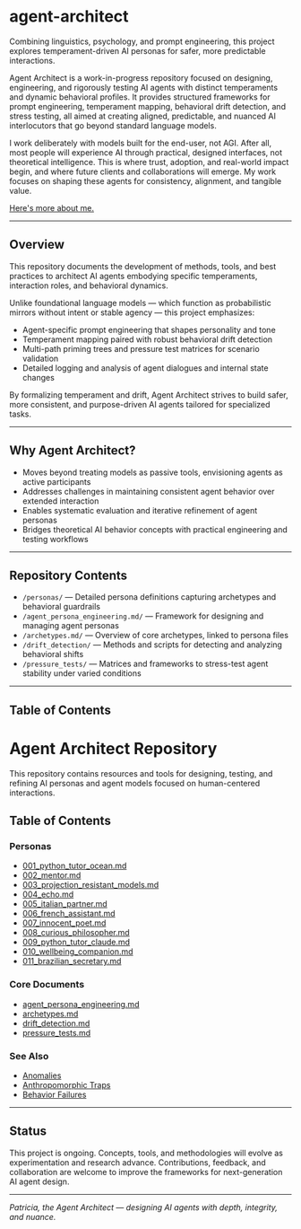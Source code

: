 # agent-architect

Combining linguistics, psychology, and prompt engineering, this project explores temperament-driven AI personas for safer, more predictable interactions.

Agent Architect is a work-in-progress repository focused on designing, engineering, and rigorously testing AI agents with distinct temperaments and dynamic behavioral profiles. It provides structured frameworks for prompt engineering, temperament mapping, behavioral drift detection, and stress testing, all aimed at creating aligned, predictable, and nuanced AI interlocutors that go beyond standard language models. 

I work deliberately with models built for the end-user, not AGI. After all, most people will experience AI through practical, designed interfaces, not theoretical intelligence. This is where trust, adoption, and real-world impact begin, and where future clients and collaborations will emerge. My work focuses on shaping these agents for consistency, alignment, and tangible value. 

[Here's more about me.](https://github.com/patriciaschaffer/)

---

## Overview

This repository documents the development of methods, tools, and best practices to architect AI agents embodying specific temperaments, interaction roles, and behavioral dynamics.

Unlike foundational language models — which function as probabilistic mirrors without intent or stable agency — this project emphasizes:

- Agent-specific prompt engineering that shapes personality and tone  
- Temperament mapping paired with robust behavioral drift detection  
- Multi-path priming trees and pressure test matrices for scenario validation  
- Detailed logging and analysis of agent dialogues and internal state changes

By formalizing temperament and drift, Agent Architect strives to build safer, more consistent, and purpose-driven AI agents tailored for specialized tasks.

---

## Why Agent Architect?

- Moves beyond treating models as passive tools, envisioning agents as active participants  
- Addresses challenges in maintaining consistent agent behavior over extended interaction  
- Enables systematic evaluation and iterative refinement of agent personas  
- Bridges theoretical AI behavior concepts with practical engineering and testing workflows

---

## Repository Contents

- `/personas/` — Detailed persona definitions capturing archetypes and behavioral guardrails  
- `/agent_persona_engineering.md/` — Framework for designing and managing agent personas  
- `/archetypes.md/` — Overview of core archetypes, linked to persona files  
- `/drift_detection/` — Methods and scripts for detecting and analyzing behavioral shifts  
- `/pressure_tests/` — Matrices and frameworks to stress-test agent stability under varied conditions

---

## Table of Contents

# Agent Architect Repository

This repository contains resources and tools for designing, testing, and refining AI personas and agent models focused on human-centered interactions.

## Table of Contents

### Personas  
- [001_python_tutor_ocean.md](personas/001_python_tutor_ocean.md)  
- [002_mentor.md](personas/002_mentor.md)  
- [003_projection_resistant_models.md](personas/003_projection_resistant_models.md)  
- [004_echo.md](personas/004_echo.md)  
- [005_italian_partner.md](personas/005_italian_partner.md)  
- [006_french_assistant.md](personas/006_french_assistant.md)  
- [007_innocent_poet.md](personas/007_innocent_poet.md)  
- [008_curious_philosopher.md](personas/008_curious_philosopher.md)  
- [009_python_tutor_claude.md](personas/009_python_tutor_claude.md)  
- [010_wellbeing_companion.md](personas/010_wellbeing_companion.md)  
- [011_brazilian_secretary.md](personas/011_brazilian_secretary.md)  

### Core Documents  
- [agent_persona_engineering.md](agent_persona_engineering.md)  
- [archetypes.md](archetypes.md)  
- [drift_detection.md](drift_detection.md)  
- [pressure_tests.md](pressure_tests.md)

### See Also

- [Anomalies](https://github.com/patriciaschaffer/llm-models-not-agents/blob/main/examples/anomalies.md)
- [Anthropomorphic Traps](https://github.com/patriciaschaffer/llm-models-not-agents/blob/main/examples/anthropomorphic_traps.md)
- [Behavior Failures](https://github.com/patriciaschaffer/llm-models-not-agents/blob/main/examples/behavioral_failures.md)

---

## Status

This project is ongoing. Concepts, tools, and methodologies will evolve as experimentation and research advance. Contributions, feedback, and collaboration are welcome to improve the frameworks for next-generation AI agent design.

---

*Patricia, the Agent Architect — designing AI agents with depth, integrity, and nuance.*

